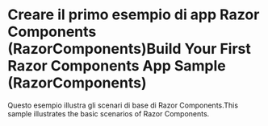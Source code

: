 # <a name="build-your-first-razor-components-app-sample-razorcomponents"></a><span data-ttu-id="4c379-101">Creare il primo esempio di app Razor Components (RazorComponents)</span><span class="sxs-lookup"><span data-stu-id="4c379-101">Build Your First Razor Components App Sample (RazorComponents)</span></span>

<span data-ttu-id="4c379-102">Questo esempio illustra gli scenari di base di Razor Components.</span><span class="sxs-lookup"><span data-stu-id="4c379-102">This sample illustrates the basic scenarios of Razor Components.</span></span>
